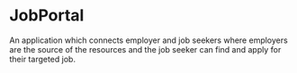 # JobPortal

An application which connects employer and job seekers where employers are the source of the resources and the job seeker can find and apply for their targeted job.

